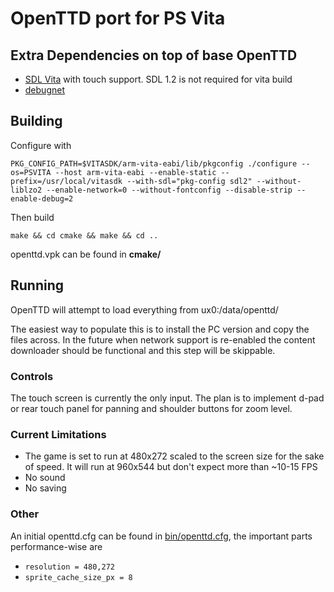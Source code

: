 # OpenTTD port for PS Vita

## Extra Dependencies on top of base OpenTTD
 - [SDL Vita](https://github.com/angguss/SDL-Vita) with touch support. SDL 1.2 is not required for vita build
 - [debugnet](https://github.com/psxdev/debugnet)

## Building
Configure with

```
PKG_CONFIG_PATH=$VITASDK/arm-vita-eabi/lib/pkgconfig ./configure --os=PSVITA --host arm-vita-eabi --enable-static --prefix=/usr/local/vitasdk --with-sdl="pkg-config sdl2" --without-liblzo2 --enable-network=0 --without-fontconfig --disable-strip --enable-debug=2
```

Then build

```
make && cd cmake && make && cd ..
```

openttd.vpk can be found in __cmake/__

## Running
OpenTTD will attempt to load everything from ux0:/data/openttd/

The easiest way to populate this is to install the PC version and copy the files across. In the future when network support is re-enabled the content downloader should be functional and this step will be skippable.

### Controls
The touch screen is currently the only input. The plan is to implement d-pad or rear touch panel for panning and shoulder buttons for zoom level.

### Current Limitations
 - The game is set to run at 480x272 scaled to the screen size for the sake of speed. It will run at 960x544 but don't expect more than ~10-15 FPS
 - No sound
 - No saving

### Other
An initial openttd.cfg can be found in [bin/openttd.cfg](https://github.com/angguss/OpenTTD-vita/blob/master/bin/openttd.cfg), the important parts performance-wise are
 - `resolution = 480,272`
 - `sprite_cache_size_px = 8`
 